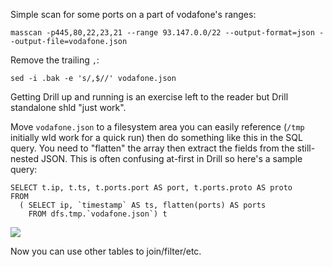 Simple scan for some ports on a part of vodafone's ranges:

    masscan -p445,80,22,23,21 --range 93.147.0.0/22 --output-format=json --output-file=vodafone.json

Remove the trailing `,`:

    sed -i .bak -e 's/,$//' vodafone.json

Getting Drill up and running is an exercise left to the reader but Drill standalone shld "just work".

Move `vodafone.json` to a filesystem area you can easily reference (`/tmp` initially wld work for a quick run) then do something like this in the SQL query. You need to "flatten" the array then extract the fields from the still-nested JSON. This is often confusing at-first in Drill so here's a sample query:

    SELECT t.ip, t.ts, t.ports.port AS port, t.ports.proto AS proto
    FROM
      ( SELECT ip, `timestamp` AS ts, flatten(ports) AS ports 
        FROM dfs.tmp.`vodafone.json`) t

![](https://rud.is/dl/masscan-drill.png)

Now you can use other tables to join/filter/etc.

